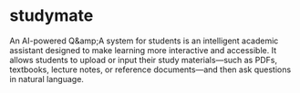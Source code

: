 # studymate
An AI-powered Q\&amp;A system for students is an intelligent academic assistant designed to make learning more interactive and accessible. It allows students to upload or input their study materials—such as PDFs, textbooks, lecture notes, or reference documents—and then ask questions in natural language. 
